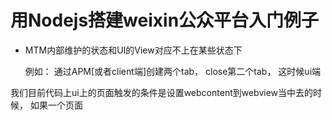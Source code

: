 # 用Nodejs搭建weixin公众平台入门例子


- MTM内部维护的状态和UI的View对应不上在某些状态下
  
  例如： 通过APM[或者client端]创建两个tab， close第二个tab， 这时候ui端

我们目前代码上ui上的页面触发的条件是设置webcontent到webview当中去的时候， 如果一个页面